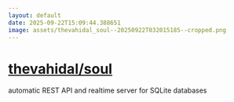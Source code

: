 ```yaml
---
layout: default
date: 2025-09-22T15:09:44.388651
image: assets/thevahidal_soul--20250922T032015185--cropped.png
---
```


# [thevahidal/soul](https://github.com/thevahidal/soul)

automatic REST API and realtime server for SQLite databases
